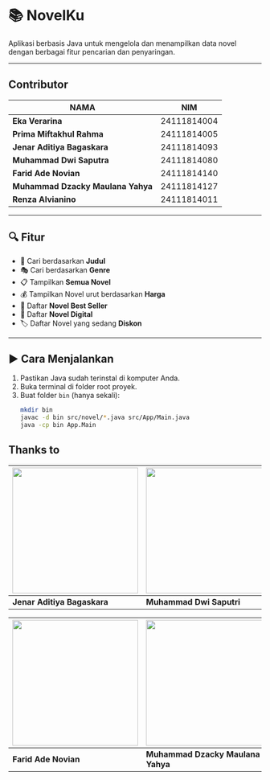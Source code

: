 # 📚 NovelKu

Aplikasi berbasis Java untuk mengelola dan menampilkan data novel dengan berbagai fitur pencarian dan penyaringan.

---

 ##  Contributor
| NAMA | NIM |
|--------|--------|
| **Eka Verarina** | 24111814004 |
| **Prima Miftakhul Rahma** | 24111814005 |
| **Jenar Aditiya Bagaskara** | 24111814093 |
| **Muhammad Dwi Saputra** | 24111814080 |
| **Farid Ade Novian** |  24111814140 |
| **Muhammad Dzacky Maulana Yahya** |  24111814127 |
| **Renza Alvianino** |  24111814011 |

---

## 🔍 Fitur

- 🔎 Cari berdasarkan **Judul**
- 🎭 Cari berdasarkan **Genre**
- 📋 Tampilkan **Semua Novel**
- 💰 Tampilkan Novel urut berdasarkan **Harga**
- 🌟 Daftar **Novel Best Seller**
- 📱 Daftar **Novel Digital**
- 🏷️ Daftar Novel yang sedang **Diskon**

---


## ▶️ Cara Menjalankan

1. Pastikan Java sudah terinstal di komputer Anda.
2. Buka terminal di folder root proyek.
3. Buat folder `bin` (hanya sekali):
   ```bash
   mkdir bin
   javac -d bin src/novel/*.java src/App/Main.java
   java -cp bin App.Main

## Thanks to

| [<img src="https://avatars.githubusercontent.com/u/200600912?v=4" width="250"/>](https://github.com/jennn1-jr) | [<img src="https://avatars.githubusercontent.com/u/200634165?v=4" width="250"/>](https://github.com/POKSI77) |[<img src="https://avatars.githubusercontent.com/u/207866322?v=4" width="250"/>](https://github.com/PrimaRahma)  |
| --- | --- | --- |
| **Jenar Aditiya Bagaskara** | **Muhammad Dwi Saputri** | **Prima Miftakhul Rahma** |

| [<img src="https://avatars.githubusercontent.com/u/189825267?v=4" width="250"/>](https://github.com/fnovians) |[<img src="https://avatars.githubusercontent.com/u/207881192?v=4" width="250"/>](https://github.com/LofeYN) | [<img src="https://avatars.githubusercontent.com/u/208329697?v=4" width="250"/>](https://github.com/renza22) |
| --- | --- | --- |
| **Farid Ade Novian** | **Muhammad Dzacky Maulana Yahya** | **Renza Alvianino** |
